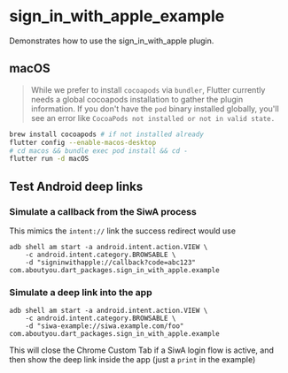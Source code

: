 # sign_in_with_apple_example

Demonstrates how to use the sign_in_with_apple plugin.

## macOS

> While we prefer to install `cocoapods` via `bundler`, Flutter currently needs a global cocoapods installation to gather the plugin information.
> If you don't have the `pod` binary installed globally, you'll see an error like `CocoaPods not installed or not in valid state.`

```sh
brew install cocoapods # if not installed already
flutter config --enable-macos-desktop
# cd macos && bundle exec pod install && cd -
flutter run -d macOS
```

## Test Android deep links

### Simulate a callback from the SiwA process

This mimics the `intent://` link the success redirect would use

```shell
adb shell am start -a android.intent.action.VIEW \
    -c android.intent.category.BROWSABLE \
    -d "signinwithapple://callback?code=abc123" com.aboutyou.dart_packages.sign_in_with_apple.example
```

### Simulate a deep link into the app

```shell
adb shell am start -a android.intent.action.VIEW \
    -c android.intent.category.BROWSABLE \
    -d "siwa-example://siwa.example.com/foo" com.aboutyou.dart_packages.sign_in_with_apple.example
```

This will close the Chrome Custom Tab if a SiwA login flow is active, and then show the deep link inside the app (just a `print` in the example)
